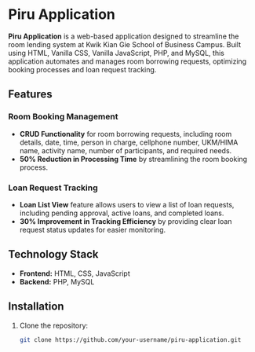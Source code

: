 # Piru Application  

**Piru Application** is a web-based application designed to streamline the room lending system at Kwik Kian Gie School of Business Campus. Built using HTML, Vanilla CSS, Vanilla JavaScript, PHP, and MySQL, this application automates and manages room borrowing requests, optimizing booking processes and loan request tracking.  

## Features  

### Room Booking Management  
- **CRUD Functionality** for room borrowing requests, including room details, date, time, person in charge, cellphone number, UKM/HIMA name, activity name, number of participants, and required needs.  
- **50% Reduction in Processing Time** by streamlining the room booking process.  

### Loan Request Tracking  
- **Loan List View** feature allows users to view a list of loan requests, including pending approval, active loans, and completed loans.  
- **30% Improvement in Tracking Efficiency** by providing clear loan request status updates for easier monitoring.  

## Technology Stack  
- **Frontend:** HTML, CSS, JavaScript  
- **Backend:** PHP, MySQL  

## Installation  

1. Clone the repository:  
   ```bash
   git clone https://github.com/your-username/piru-application.git
